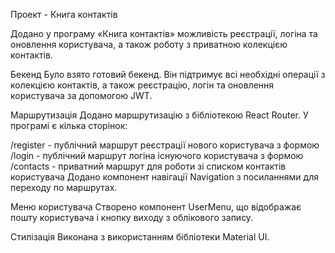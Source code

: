 Проект - Книга контактів

Додано у програму «Книга контактів» можливість реєстрації, логіна та оновлення користувача, а також роботу з приватною колекцією контактів.

Бекенд
Було взято готовий бекенд.  Він підтримує всі необхідні операції з колекцією контактів, а також реєстрацію, логін та оновлення користувача за допомогою JWT.

Маршрутизація
Додано маршрутизацію з бібліотекою React Router. У програмі є кілька сторінок:

/register - публічний маршрут реєстрації нового користувача з формою
/login - публічний маршрут логіна існуючого користувача з формою
/contacts - приватний маршрут для роботи зі списком контактів користувача
Додано компонент навігації Navigation з посиланнями для переходу по маршрутах.

Меню користувача
Створено компонент UserMenu, що відображає пошту користувача і кнопку виходу з облікового запису.

Стилізація
Виконана з використанням бібліотеки Material UI.
